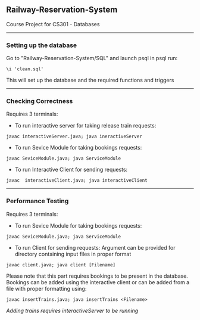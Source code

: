 ## Railway-Reservation-System
Course Project for CS301 - Databases
***
### Setting up the database
Go to "Railway-Reservation-System/SQL" and launch psql
in psql run:
```
\i 'clean.sql'
```
This will set up the database and the required functions and triggers
***
### Checking Correctness
Requires 3 terminals:
* To run interactive server for taking release train requests:
```
javac interactiveServer.java; java ineractiveServer
```
* To run  Sevice Module for taking bookings requests:
```
javac SeviceModule.java; java ServiceModule
```
* To run  Interactive Client for sending requests:
```
javac  interactiveClient.java; java interactiveClient
```
***
### Performance Testing
Requires 3 terminals:
* To run  Sevice Module for taking bookings requests:
```
javac SeviceModule.java; java ServiceModule
```
* To run Client for sending requests:
Argument can be provided for directory containing input files in proper format
```
javac client.java; java client [Filename]
```
Please note that this part requires bookings to be present in the database.
Bookings can be added using the interactive client or can be added from a file with proper formatting using:
```
javac insertTrains.java; java insertTrains <Filename>
```
*Adding trains requires interactiveServer to be running*
